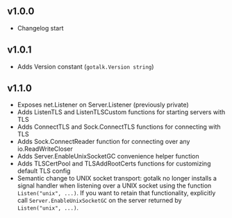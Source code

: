 ## v1.0.0
- Changelog start

## v1.0.1
- Adds Version constant (`gotalk.Version string`)

## v1.1.0
- Exposes net.Listener on Server.Listener (previously private)
- Adds ListenTLS and ListenTLSCustom functions for starting servers with TLS
- Adds ConnectTLS and Sock.ConnectTLS functions for connecting with TLS
- Adds Sock.ConnectReader function for connecting over any io.ReadWriteCloser
- Adds Server.EnableUnixSocketGC convenience helper function
- Adds TLSCertPool and TLSAddRootCerts functions for customizing default TLS config
- Semantic change to UNIX socket transport: gotalk no longer installs a signal handler
  when listening over a UNIX socket using the function `Listen("unix", ...)`.
  If you want to retain that functionality, explicitly call `Server.EnableUnixSocketGC`
  on the server returned by `Listen("unix", ...)`.
